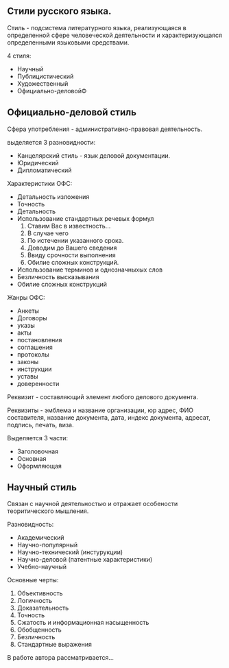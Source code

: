 ## Стили русского языка.

Стиль - подсистема литературного языка, реализующаяся в определенной сфере человеческой деятельности и характеризующаяся определенными языковыми средствами.  

4 стиля:
+ Научный
+ Публицистический
+ Художественный
+ Официально-деловойФ

## Официально-деловой стиль

Сфера употребления - административно-правовая деятельность.

выделяется 3 разновидности:
+ Канцелярский стиль - язык деловой документации.
+ Юридический 
+ Дипломатический

Характеристики ОФС:
+ Детальность изложения
+ Точность
+ Детальность
+ Использование стандартных речевых формул
  1. Ставим Вас в известность...
  2. В случае чего
  3. По истечении указанного срока.
  4. Доводим до Вашего сведения
  5. Ввиду срочности выполнения 
  6. Обилие сложных конструкций.
+ Использование терминов и однозначныхых слов
+ Безличность высказывания
+ Обилие сложных конструкций

Жанры ОФС:
+ Анкеты
+ Договоры
+ указы
+ акты
+ постановления
+ соглашения
+ протоколы
+ законы
+ инструкции
+ уставы
+ доверенности

Реквизит - составляющий элемент любого делового документа.  

Реквизиты - эмблема и название организации, юр адрес, ФИО составителя, название документа, дата, индекс документа, адресат, подпись, печать, виза.  

Выделяется 3 части:
+ Заголовочная
+ Основная
+ Оформляющая


## Научный стиль
Связан с научной деятельностью и отражает особености теоритического мышления.  

Разновидность:
+ Академический
+ Научно-популярный
+ Научно-технический (инстурукции)
+ Научно-деловой (патентные характеристики)
+ Учебно-научный

Основные черты:
1. Объективность
2. Логичность
3. Доказательность
4. Точность
5. Сжатость и информационная насыщенность
6. Обобщенность
7. Безличность
8. Стандартные выражения

В работе автора рассматривается...


